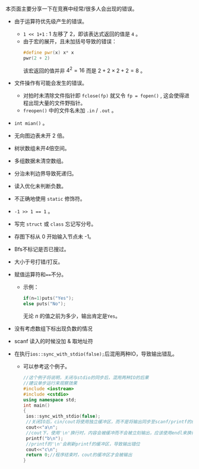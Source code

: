 本页面主要分享一下在竞赛中经常/很多人会出现的错误。

-  由于运算符优先级产生的错误。
    -    `1 << 1+1` : 1 左移了 2，即该表达式返回的值是 `4` 。
    -   由于宏的展开，且未加括号导致的错误：
        ```cpp
        #define pwr(x) x* x
        pwr(2 + 2)
        ```
        该宏返回的值并非 $4^2 = 16$ 而是 $2+2\times 2+2 = 8$ 。

-  文件操作有可能会发生的错误。

    -   对拍时未清除文件指针即 `fclose(fp)` 就又令 `fp = fopen()` , 这会使得进程出现大量的文件野指针。
    -    `freopen()` 中的文件名未加 `.in` / `.out` 。

-   `int mian()` 。

-  无向图边表未开 2 倍。

-  树状数组未开4倍空间。

-  多组数据未清空数组。

-  分治未判边界导致死递归。

-  读入优化未判断负数。

-  不正确地使用 `static` 修饰符。

-  `-1 >> 1 == 1` 。

- 写完 `struct` 或 `class` 忘记写分号。

- 存图下标从 0 开始输入节点未 -1。

-  Bfs不标记是否已搜过。

-  大小于号打错/打反。

- 赋值运算符和`==`不分。
    - 示例：
      ```cpp
      if(n=1)puts("Yes");
      else puts("No");
      ```
      无论 $n$ 的值之前为多少，输出肯定是`Yes`。
      

- 没有考虑数组下标出现负数的情况

- scanf 读入的时候没加 & 取地址符

- 在执行`ios::sync_with_stdio(false);`后混用两种IO，导致输出错乱。
    - 可以参考这个例子。
      ```cpp
      //这个例子将说明，关闭与stdio的同步后，混用两种IO的后果
      //建议单步运行来观察效果
      #include <iostream>
      #include <cstdio>
      using namespace std;
      int main()
      {
       ios::sync_with_stdio(false);
       //关闭IO后，cin/cout将使用独立缓冲区，而不是将输出同步至scanf/printf的缓冲区，从而减少IO耗时
       cout<<"a\n";
       //cout下，使用'\n'换行时，内容会被缓冲而不会被立刻输出，应该使用endl来换行并立刻刷新缓冲区
       printf("b\n");
       //printf的'\n'会刷新printf的缓冲区，导致输出错位
       cout<<"c\n";
       return 0;//程序结束时，cout的缓冲区才会被输出
      }
      ```
